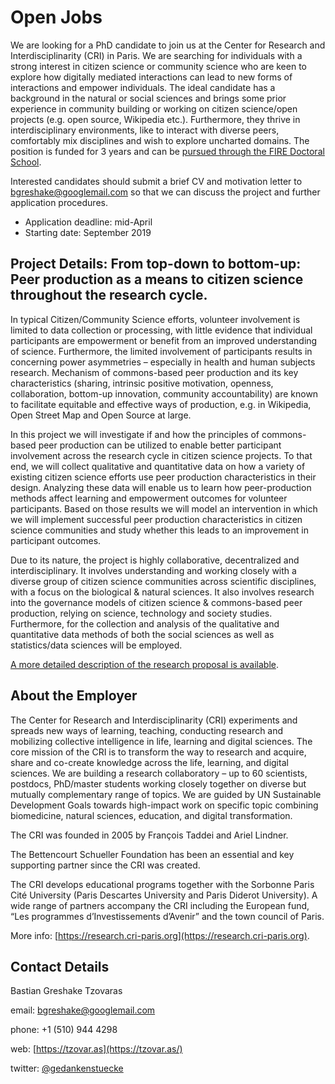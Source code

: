 # Open Jobs
We are looking for a PhD candidate to join us at the Center for Research and Interdisciplinarity (CRI) in Paris. We are searching for individuals with a strong interest in citizen science or community science who are keen to explore how digitally mediated interactions can lead to new forms of interactions and empower individuals. The ideal candidate has a background in the natural or social sciences and brings some prior experience in community building or working on citizen science/open projects (e.g. open source, Wikipedia etc.). Furthermore, they thrive in interdisciplinary environments, like to interact with diverse peers, comfortably mix disciplines and wish to explore uncharted domains. The position is funded for 3 years and can be [pursued through the FIRE Doctoral School](https://cri-paris.org/fire/).

Interested candidates should submit a brief CV and motivation letter to [bgreshake@googlemail.com](mailto:bgreshake@googlemail.com) so that we can discuss the project and further application procedures.

* Application deadline: mid-April
* Starting date: September 2019

## Project Details: From top-down to bottom-up: Peer production as a means to citizen science throughout the research cycle.
In typical Citizen/Community Science efforts, volunteer involvement is limited to data collection or processing, with little evidence that individual participants are empowerment or benefit from an improved understanding of science. Furthermore, the limited involvement of participants results in concerning power asymmetries – especially in health and human subjects research. Mechanism of commons-based peer production and its key characteristics (sharing, intrinsic positive motivation, openness, collaboration, bottom-up innovation, community accountability) are known to facilitate equitable and effective ways of production, e.g. in Wikipedia, Open Street Map and Open Source at large.

In this project we will investigate if and how the principles of commons-based peer production can be utilized to enable better participant involvement across the research cycle in citizen science projects. To that end, we will collect qualitative and quantitative data on how a variety of existing citizen science efforts use peer production characteristics in their design. Analyzing these data will enable us to learn how peer-production methods affect learning and empowerment outcomes for volunteer participants. Based on those results we will model an intervention in which we will implement successful peer production characteristics in citizen science communities and study whether this leads to an improvement in participant outcomes.

Due to its nature, the project is highly collaborative, decentralized and interdisciplinary. It involves understanding and working closely with a diverse group of citizen science communities across scientific disciplines, with a focus on the biological & natural sciences. It also involves research into the governance models of citizen science & commons-based peer production, relying on science, technology and society studies. Furthermore, for the collection and analysis of the qualitative and quantitative data methods of both the social sciences as well as statistics/data sciences will be employed.

[A more detailed description of the research proposal is available](proposal_details.pdf).

## About the Employer

The Center for Research and Interdisciplinarity (CRI) experiments and spreads new ways of learning, teaching, conducting research and mobilizing collective intelligence in life, learning and digital sciences. The core mission of the CRI is to transform the way to research and acquire, share and co-create knowledge across the life, learning, and digital sciences. We are building a research collaboratory – up to 60 scientists, postdocs, PhD/master students working closely together on diverse but mutually complementary range of topics. We are guided by UN Sustainable Development Goals towards high-impact work on specific topic combining biomedicine, natural sciences, education, and digital transformation.

The CRI was founded in 2005 by François Taddei and Ariel Lindner.

The Bettencourt Schueller Foundation has been an essential and key supporting partner since the CRI was created.

The CRI develops educational programs together with the Sorbonne Paris Cité University (Paris Descartes University and Paris Diderot University). A wide range of partners accompany the CRI including the European fund, “Les programmes d’Investissements d’Avenir”  and the town council of Paris.

More info: [https://research.cri-paris.org](https://research.cri-paris.org).

## Contact Details

Bastian Greshake Tzovaras

email: [bgreshake@googlemail.com](mailto:bgreshake@googlemail.com)

phone: +1 (510) 944 4298

web: [https://tzovar.as](https://tzovar.as/)

twitter: [@gedankenstuecke](https://www.twitter.com/gedankenstuecke)
